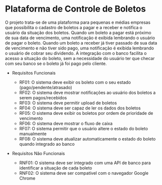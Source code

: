 # Plataforma de Controle de Boletos

  O projeto trata-se de uma plataforma para pequenas e médias empresas que possibilita o cadastro de boletos a pagar e a receber e notifica o usuário da situação dos boletos. Quando um boleto a pagar está próximo de sua data de vencimento, uma notificação é exibida lembrando o usuário de pagar o boleto. Quando um boleto a receber já tiver passado de sua data de vencimento e não tiver sido pago, uma notificação é exibida lembrando o usuário de cobrar seu dividendo. A integração com o banco facilita o acesso a situação do boleto, sem a necessidade do usuário ter que checar com seu banco se o boleto já foi pago pelo cliente.


- Requisitos Funcionais
  - RF01: O sistema deve exibir os boleto com o seu estado (pago/pendente/atrasado)
  - RF02: O sistema deve mostrar notificações ao usuário dos boletos a serem pagos/recebidos
  - RF03: O sistema deve permitir upload de boletos
  - RF04: O sistema deve ser capaz de ler os dados dos boletos
  - RF05: O sistema deve exibir os boletos por ordem de prioridade de vencimento
  - RF06: O sistema deve mostrar o fluxo de caixa
  - RF07: O sistema permitir que o usuário altere o estado do boleto manualmente
  - RF08: O sistema deve atualizar automaticamente o estado do boleto quando integrado ao banco

- Requisitos Não Funcionais
  - RNF01: O sistema deve ser integrado com uma API de banco para identificar a situação de cada boleto
  - RNF02: O sistema deve ser compatível com o navegador Google Chrome
